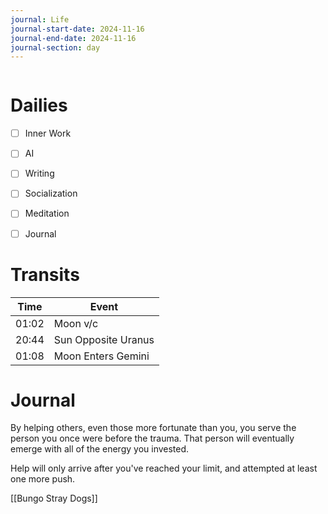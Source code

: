 ```yaml
---
journal: Life
journal-start-date: 2024-11-16
journal-end-date: 2024-11-16
journal-section: day
---
```


```calendar-nav
```

# Dailies

- [ ] Inner Work
- [ ] AI
- [ ] Writing
- [ ] Socialization
- [ ] Meditation
- [ ] Journal


# Transits

| Time | Event |
|------|-------|
| 01:02 | Moon v/c |
| 20:44 | Sun Opposite Uranus |
| 01:08 | Moon Enters Gemini |



# Journal

By helping others, even those more fortunate than you, you serve the person you once were before the trauma. That person will eventually emerge with all of the energy you invested.

Help will only arrive after you've reached your limit, and attempted at least one more push.

[[Bungo Stray Dogs]]
